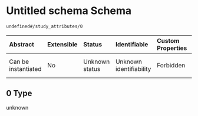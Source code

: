 # Untitled schema Schema

```txt
undefined#/study_attributes/0
```



| Abstract            | Extensible | Status         | Identifiable            | Custom Properties | Additional Properties | Access Restrictions | Defined In                                                                                          |
| :------------------ | :--------- | :------------- | :---------------------- | :---------------- | :-------------------- | :------------------ | :-------------------------------------------------------------------------------------------------- |
| Can be instantiated | No         | Unknown status | Unknown identifiability | Forbidden         | Allowed               | none                | [study-valid-1.json\*](../../../schemas/validation_tests/study-valid-1.json "open original schema") |

## 0 Type

unknown
